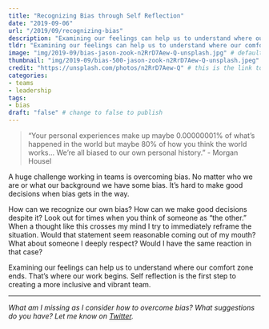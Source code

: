 ```yaml
---
title: "Recognizing Bias through Self Reflection"
date: "2019-09-06"
url: "/2019/09/recognizing-bias"
description: "Examining our feelings can help us to understand where our comfort zone ends. That’s where our work begins. Self reflection is the first step to creating a more inclusive and vibrant team."
tldr: "Examining our feelings can help us to understand where our comfort zone ends. That’s where our work begins. Self reflection is the first step to creating a more inclusive and vibrant team."
image: "img/2019-09/bias-jason-zook-n2RrD7Aew-Q-unsplash.jpg" # default width is 1280, path starts with "img/whatever.ext"
thumbnail: "img/2019-09/bias-500-jason-zook-n2RrD7Aew-Q-unsplash.jpeg" # default size should be 500x500, path starts with "img/whatever.ext"
credit: "https://unsplash.com/photos/n2RrD7Aew-Q" # this is the link to the page the image came from 
categories:
- teams
- leadership
tags: 
- bias
draft: "false" # change to false to publish
---
```


> “Your personal experiences make up maybe 0.00000001% of what’s happened in the world but maybe 80% of how you think the world works… We’re all biased to our own personal history.” - Morgan Housel  

A huge challenge working in teams is overcoming bias. No matter who we are or what our background we have some bias. It’s hard to make good decisions when bias gets in the way.

How can we recognize our own bias? How can we make good decisions despite it? Look out for times when you think of someone as “the other.” When a thought like this crosses my mind I try to immediately reframe the situation. Would that statement seem reasonable coming out of my mouth? What about someone I deeply respect? Would I have the same reaction in that case? 

Examining our feelings can help us to understand where our comfort zone ends. That’s where our work begins. Self reflection is the first step to creating a more inclusive and vibrant team.

---

*What am I missing as I consider how to overcome bias? What suggestions do you have? Let me know on [Twitter](https://twitter.com/adamtervort/).*